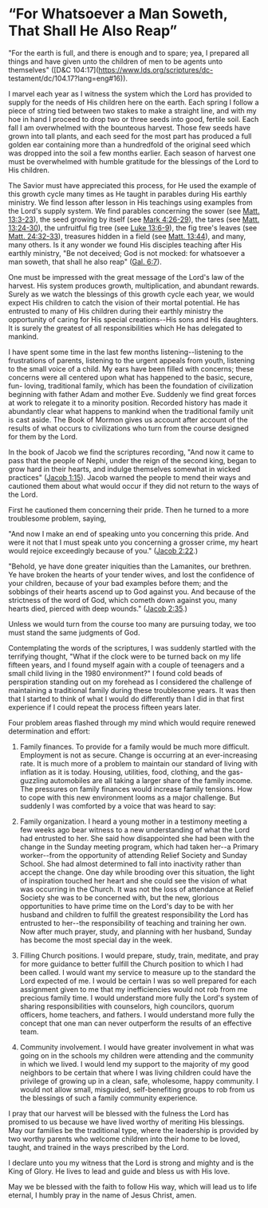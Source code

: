 # “For Whatsoever a Man Soweth, That Shall He Also Reap”

"For the earth is full, and there is enough and to spare; yea, I prepared all
things and have given unto the children of men to be agents unto themselves"
([D&amp;C 104:17](https://www.lds.org/scriptures/dc-
testament/dc/104.17?lang=eng#16)).

I marvel each year as I witness the system which the Lord has provided to
supply for the needs of His children here on the earth. Each spring I follow a
piece of string tied between two stakes to make a straight line, and with my
hoe in hand I proceed to drop two or three seeds into good, fertile soil. Each
fall I am overwhelmed with the bounteous harvest. Those few seeds have grown
into tall plants, and each seed for the most part has produced a full golden
ear containing more than a hundredfold of the original seed which was dropped
into the soil a few months earlier. Each season of harvest one must be
overwhelmed with humble gratitude for the blessings of the Lord to His
children.

The Savior must have appreciated this process, for He used the example of this
growth cycle many times as He taught in parables during His earthly ministry.
We find lesson after lesson in His teachings using examples from the Lord's
supply system. We find parables concerning the sower (see [Matt.
13:3-23](https://www.lds.org/scriptures/nt/matt/13.3-23?lang=eng#2)), the seed
growing by itself (see [Mark
4:26-29](https://www.lds.org/scriptures/nt/mark/4.26-29?lang=eng#25)), the
tares (see [Matt.
13:24-30](https://www.lds.org/scriptures/nt/matt/13.24-30?lang=eng#23)), the
unfruitful fig tree (see [Luke
13:6-9](https://www.lds.org/scriptures/nt/luke/13.6-9?lang=eng#5)), the fig
tree's leaves (see [Matt.
24:32-33](https://www.lds.org/scriptures/nt/matt/24.32-33?lang=eng#31)),
treasures hidden in a field (see [Matt.
13:44](https://www.lds.org/scriptures/nt/matt/13.44?lang=eng#43)), and many,
many others. Is it any wonder we found His disciples teaching after His
earthly ministry, "Be not deceived; God is not mocked: for whatsoever a man
soweth, that shall he also reap" ([Gal.
6:7](https://www.lds.org/scriptures/nt/gal/6.7?lang=eng#6)).

One must be impressed with the great message of the Lord's law of the harvest.
His system produces growth, multiplication, and abundant rewards. Surely as we
watch the blessings of this growth cycle each year, we would expect His
children to catch the vision of their mortal potential. He has entrusted to
many of His children during their earthly ministry the opportunity of caring
for His special creations--His sons and His daughters. It is surely the
greatest of all responsibilities which He has delegated to mankind.

I have spent some time in the last few months listening--listening to the
frustrations of parents, listening to the urgent appeals from youth, listening
to the small voice of a child. My ears have been filled with concerns; these
concerns were all centered upon what has happened to the basic, secure, fun-
loving, traditional family, which has been the foundation of civilization
beginning with father Adam and mother Eve. Suddenly we find great forces at
work to relegate it to a minority position. Recorded history has made it
abundantly clear what happens to mankind when the traditional family unit is
cast aside. The Book of Mormon gives us account after account of the results
of what occurs to civilizations who turn from the course designed for them by
the Lord.

In the book of Jacob we find the scriptures recording, "And now it came to
pass that the people of Nephi, under the reign of the second king, began to
grow hard in their hearts, and indulge themselves somewhat in wicked
practices" ([Jacob
1:15](https://www.lds.org/scriptures/bofm/jacob/1.15?lang=eng#14)). Jacob
warned the people to mend their ways and cautioned them about what would occur
if they did not return to the ways of the Lord.

First he cautioned them concerning their pride. Then he turned to a more
troublesome problem, saying,

"And now I make an end of speaking unto you concerning this pride. And were it
not that I must speak unto you concerning a grosser crime, my heart would
rejoice exceedingly because of you." ([Jacob
2:22](https://www.lds.org/scriptures/bofm/jacob/2.22?lang=eng#21).)

"Behold, ye have done greater iniquities than the Lamanites, our brethren. Ye
have broken the hearts of your tender wives, and lost the confidence of your
children, because of your bad examples before them; and the sobbings of their
hearts ascend up to God against you. And because of the strictness of the word
of God, which cometh down against you, many hearts died, pierced with deep
wounds." ([Jacob
2:35](https://www.lds.org/scriptures/bofm/jacob/2.35?lang=eng#34).)

Unless we would turn from the course too many are pursuing today, we too must
stand the same judgments of God.

Contemplating the words of the scriptures, I was suddenly startled with the
terrifying thought, "What if the clock were to be turned back on my life
fifteen years, and I found myself again with a couple of teenagers and a small
child living in the 1980 environment?" I found cold beads of perspiration
standing out on my forehead as I considered the challenge of maintaining a
traditional family during these troublesome years. It was then that I started
to think of what I would do differently than I did in that first experience if
I could repeat the process fifteen years later.

Four problem areas flashed through my mind which would require renewed
determination and effort:

  1. Family finances. To provide for a family would be much more difficult. Employment is not as secure. Change is occurring at an ever-increasing rate. It is much more of a problem to maintain our standard of living with inflation as it is today. Housing, utilities, food, clothing, and the gas-guzzling automobiles are all taking a larger share of the family income. The pressures on family finances would increase family tensions. How to cope with this new environment looms as a major challenge. But suddenly I was comforted by a voice that was heard to say:

  2. Family organization. I heard a young mother in a testimony meeting a few weeks ago bear witness to a new understanding of what the Lord had entrusted to her. She said how disappointed she had been with the change in the Sunday meeting program, which had taken her--a Primary worker--from the opportunity of attending Relief Society and Sunday School. She had almost determined to fall into inactivity rather than accept the change. One day while brooding over this situation, the light of inspiration touched her heart and she could see the vision of what was occurring in the Church. It was not the loss of attendance at Relief Society she was to be concerned with, but the new, glorious opportunities to have prime time on the Lord's day to be with her husband and children to fulfill the greatest responsibility the Lord has entrusted to her--the responsibility of teaching and training her own. Now after much prayer, study, and planning with her husband, Sunday has become the most special day in the week.

  3. Filling Church positions. I would prepare, study, train, meditate, and pray for more guidance to better fulfill the Church position to which I had been called. I would want my service to measure up to the standard the Lord expected of me. I would be certain I was so well prepared for each assignment given to me that my inefficiencies would not rob from me precious family time. I would understand more fully the Lord's system of sharing responsibilities with counselors, high councilors, quorum officers, home teachers, and fathers. I would understand more fully the concept that one man can never outperform the results of an effective team.

  4. Community involvement. I would have greater involvement in what was going on in the schools my children were attending and the community in which we lived. I would lend my support to the majority of my good neighbors to be certain that where I was living children could have the privilege of growing up in a clean, safe, wholesome, happy community. I would not allow small, misguided, self-benefiting groups to rob from us the blessings of such a family community experience.

I pray that our harvest will be blessed with the fulness the Lord has promised
to us because we have lived worthy of meriting His blessings. May our families
be the traditional type, where the leadership is provided by two worthy
parents who welcome children into their home to be loved, taught, and trained
in the ways prescribed by the Lord.

I declare unto you my witness that the Lord is strong and mighty and is the
King of Glory. He lives to lead and guide and bless us with His love.

May we be blessed with the faith to follow His way, which will lead us to life
eternal, I humbly pray in the name of Jesus Christ, amen.

